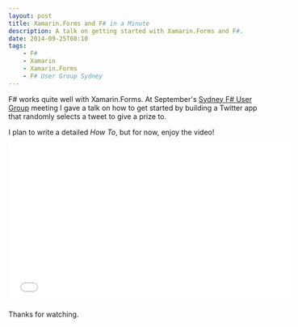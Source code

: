```yaml
---
layout: post
title: Xamarin.Forms and F# in a Minute
description: A talk on getting started with Xamarin.Forms and F#.
date: 2014-09-25T08:10
tags:
	- F#
	- Xamarin
	- Xamarin.Forms
	- F# User Group Sydney
---
```

F# works quite well with Xamarin.Forms. At September's [Sydney F# User Group](http://www.meetup.com/fsharpsydney) meeting I gave a talk on how to get started by building a Twitter app that randomly selects a tweet to give a prize to.

I plan to write a detailed _How To_, but for now, enjoy the video!

<iframe width="560" height="315" src="//www.youtube.com/embed/h39eb_UzNlg" frameborder="0" allowfullscreen></iframe>

Thanks for watching.